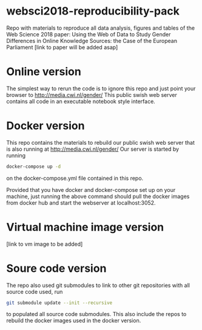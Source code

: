 # websci2018-reproducibility-pack
Repo with materials to reproduce all data analysis, figures and tables of the Web Science 2018 paper: Using the Web of Data to Study Gender Differences in Online Knowledge Sources: the Case of the European Parliament [link to paper will be added asap]

# Online version
The simplest way to rerun the code is to ignore this repo and just point your browser to http://media.cwi.nl/gender/
This public swish web server contains all code in an executable notebook style interface.

# Docker version
This repo contains the materials to rebuild our public swish web server that is also running at http://media.cwi.nl/gender/
Our server is started by running 
```bash
docker-compose up -d
``` 
on the docker-compose.yml file contained in this repo. 

Provided that you have docker and docker-compose set up on your machine, just running the above command should pull the docker images from docker hub and start the webserver at localhost:3052.

# Virtual machine image version
[link to vm image to be added]

# Soure code version
The repo also used git submodules to link to other git repositories with all source code used, run
```bash
git submodule update --init --recursive
```
to populated all source code submodules. This also include the repos to rebuild the docker images used in the docker version.
